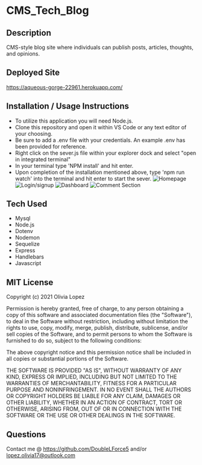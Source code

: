 # CMS_Tech_Blog

## Description
CMS-style blog site where individuals can publish posts, articles, thoughts, and opinions.  

## Deployed Site
https://aqueous-gorge-22961.herokuapp.com/

## Installation / Usage Instructions
- To utilize this application you will need Node.js.
- Clone this repository and open it within VS Code or any text editor of your choosing.
- Be sure to add a .env file with your credentials. An example .env has been provided for reference. 
- Right click on the sever.js file within your explorer dock and select "open in integrated terminal"
- In your terminal type 'NPM install' and hit enter. 
- Upon completion of the installation mentioned above, type 'npm run watch' into the terminal and hit enter to start the sever. 
![Homepage](https://user-images.githubusercontent.com/73543476/118703408-acd08680-b7db-11eb-9bf0-acd6523ec8f1.png)
![Login/signup](https://user-images.githubusercontent.com/73543476/118703676-fe791100-b7db-11eb-86df-21ac28765d98.png)
![Dashboard](https://user-images.githubusercontent.com/73543476/118703466-bd80fc80-b7db-11eb-85d0-f2286dc4a3c8.png)
![Comment Section](https://user-images.githubusercontent.com/73543476/118709439-9548cc00-b7e2-11eb-8e61-febff1a30051.png)

## Tech Used
- Mysql
- Node.js 
- Dotenv
- Nodemon
- Sequelize
- Express
- Handlebars 
- Javascript 

## MIT License
Copyright (c) 2021 Olivia Lopez

Permission is hereby granted, free of charge, to any person obtaining a copy
of this software and associated documentation files (the "Software"), to deal
in the Software without restriction, including without limitation the rights
to use, copy, modify, merge, publish, distribute, sublicense, and/or sell
copies of the Software, and to permit persons to whom the Software is
furnished to do so, subject to the following conditions:

The above copyright notice and this permission notice shall be included in all
copies or substantial portions of the Software.

THE SOFTWARE IS PROVIDED "AS IS", WITHOUT WARRANTY OF ANY KIND, EXPRESS OR
IMPLIED, INCLUDING BUT NOT LIMITED TO THE WARRANTIES OF MERCHANTABILITY,
FITNESS FOR A PARTICULAR PURPOSE AND NONINFRINGEMENT. IN NO EVENT SHALL THE
AUTHORS OR COPYRIGHT HOLDERS BE LIABLE FOR ANY CLAIM, DAMAGES OR OTHER
LIABILITY, WHETHER IN AN ACTION OF CONTRACT, TORT OR OTHERWISE, ARISING FROM,
OUT OF OR IN CONNECTION WITH THE SOFTWARE OR THE USE OR OTHER DEALINGS IN THE
SOFTWARE.

## Questions
Contact me @ https://github.com/DoubleLForce5 and/or lopez.olivia17@outlook.com 
